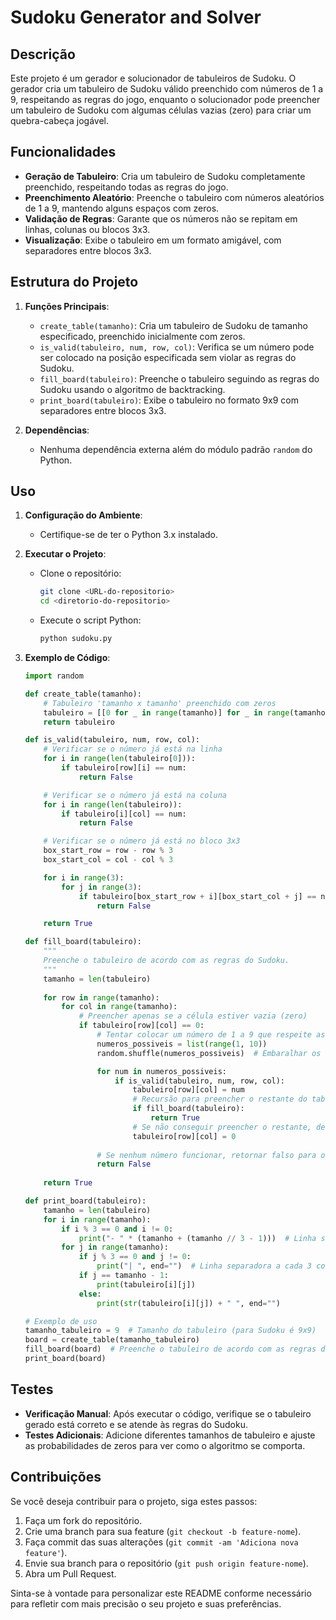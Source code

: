 # Sudoku Generator and Solver

## Descrição

Este projeto é um gerador e solucionador de tabuleiros de Sudoku. O gerador cria um tabuleiro de Sudoku válido preenchido com números de 1 a 9, respeitando as regras do jogo, enquanto o solucionador pode preencher um tabuleiro de Sudoku com algumas células vazias (zero) para criar um quebra-cabeça jogável.

## Funcionalidades

- **Geração de Tabuleiro**: Cria um tabuleiro de Sudoku completamente preenchido, respeitando todas as regras do jogo.
- **Preenchimento Aleatório**: Preenche o tabuleiro com números aleatórios de 1 a 9, mantendo alguns espaços com zeros.
- **Validação de Regras**: Garante que os números não se repitam em linhas, colunas ou blocos 3x3.
- **Visualização**: Exibe o tabuleiro em um formato amigável, com separadores entre blocos 3x3.

## Estrutura do Projeto

1. **Funções Principais**:
    - `create_table(tamanho)`: Cria um tabuleiro de Sudoku de tamanho especificado, preenchido inicialmente com zeros.
    - `is_valid(tabuleiro, num, row, col)`: Verifica se um número pode ser colocado na posição especificada sem violar as regras do Sudoku.
    - `fill_board(tabuleiro)`: Preenche o tabuleiro seguindo as regras do Sudoku usando o algoritmo de backtracking.
    - `print_board(tabuleiro)`: Exibe o tabuleiro no formato 9x9 com separadores entre blocos 3x3.

2. **Dependências**:
    - Nenhuma dependência externa além do módulo padrão `random` do Python.

## Uso

1. **Configuração do Ambiente**:
    - Certifique-se de ter o Python 3.x instalado.

2. **Executar o Projeto**:
    - Clone o repositório:
      ```bash
      git clone <URL-do-repositorio>
      cd <diretorio-do-repositorio>
      ```
    - Execute o script Python:
      ```bash
      python sudoku.py
      ```

3. **Exemplo de Código**:
    ```python
    import random

    def create_table(tamanho):
        # Tabuleiro 'tamanho x tamanho' preenchido com zeros
        tabuleiro = [[0 for _ in range(tamanho)] for _ in range(tamanho)]
        return tabuleiro

    def is_valid(tabuleiro, num, row, col):
        # Verificar se o número já está na linha
        for i in range(len(tabuleiro[0])):
            if tabuleiro[row][i] == num:
                return False

        # Verificar se o número já está na coluna
        for i in range(len(tabuleiro)):
            if tabuleiro[i][col] == num:
                return False

        # Verificar se o número já está no bloco 3x3
        box_start_row = row - row % 3
        box_start_col = col - col % 3

        for i in range(3):
            for j in range(3):
                if tabuleiro[box_start_row + i][box_start_col + j] == num:
                    return False

        return True

    def fill_board(tabuleiro):
        """
        Preenche o tabuleiro de acordo com as regras do Sudoku.
        """
        tamanho = len(tabuleiro)
        
        for row in range(tamanho):
            for col in range(tamanho):
                # Preencher apenas se a célula estiver vazia (zero)
                if tabuleiro[row][col] == 0:
                    # Tentar colocar um número de 1 a 9 que respeite as regras do Sudoku
                    numeros_possiveis = list(range(1, 10))
                    random.shuffle(numeros_possiveis)  # Embaralhar os números para inserir de forma aleatória

                    for num in numeros_possiveis:
                        if is_valid(tabuleiro, num, row, col):
                            tabuleiro[row][col] = num
                            # Recursão para preencher o restante do tabuleiro
                            if fill_board(tabuleiro):
                                return True
                            # Se não conseguir preencher o restante, desfazer a última inserção (backtracking)
                            tabuleiro[row][col] = 0
                    
                    # Se nenhum número funcionar, retornar falso para o backtracking
                    return False
        
        return True

    def print_board(tabuleiro):
        tamanho = len(tabuleiro)
        for i in range(tamanho):
            if i % 3 == 0 and i != 0:
                print("- " * (tamanho + (tamanho // 3 - 1)))  # Linha separadora a cada 3 linhas
            for j in range(tamanho):
                if j % 3 == 0 and j != 0:
                    print("| ", end="")  # Linha separadora a cada 3 colunas
                if j == tamanho - 1:
                    print(tabuleiro[i][j])
                else:
                    print(str(tabuleiro[i][j]) + " ", end="")

    # Exemplo de uso
    tamanho_tabuleiro = 9  # Tamanho do tabuleiro (para Sudoku é 9x9)
    board = create_table(tamanho_tabuleiro)
    fill_board(board)  # Preenche o tabuleiro de acordo com as regras do Sudoku
    print_board(board)
    ```

## Testes

- **Verificação Manual**: Após executar o código, verifique se o tabuleiro gerado está correto e se atende às regras do Sudoku.
- **Testes Adicionais**: Adicione diferentes tamanhos de tabuleiro e ajuste as probabilidades de zeros para ver como o algoritmo se comporta.

## Contribuições

Se você deseja contribuir para o projeto, siga estes passos:

1. Faça um fork do repositório.
2. Crie uma branch para sua feature (`git checkout -b feature-nome`).
3. Faça commit das suas alterações (`git commit -am 'Adiciona nova feature'`).
4. Envie sua branch para o repositório (`git push origin feature-nome`).
5. Abra um Pull Request.

Sinta-se à vontade para personalizar este README conforme necessário para refletir com mais precisão o seu projeto e suas preferências.
